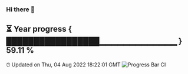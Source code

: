 ### Hi there 👋
⏳ Year progress { █████████████████▁▁▁▁▁▁▁▁▁▁▁▁▁ } 59.11 %
---
⏰ Updated on Thu, 04 Aug 2022 18:22:01 GMT
![Progress Bar CI](https://github.com/liununu/liununu/workflows/Progress%20Bar%20CI/badge.svg)
